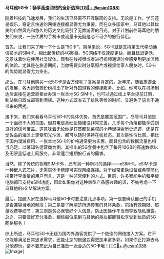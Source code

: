**马耳他5G卡：畅享高速网络的全新选择[[TG💪+ @esim1088](https://t.me/s/esim1088)]**

随着科技的飞速发展，我们的生活已经离不开互联网的支持。无论是工作、学习还是娱乐，稳定且快速的网络连接都显得尤为重要。而在众多国家中，马耳他以其优美的自然风光和悠久的历史文化吸引了无数游客的目光。对于计划前往马耳他的朋友们来说，一张优质的手机卡或流量卡无疑是必不可少的旅行伴侣。

首先，让我们来了解一下什么是“5G卡”。简单来说，5G卡就是支持第五代移动通信技术的SIM卡。相比起传统的4G网络，5G网络不仅速度更快，而且延迟更低，这意味着你在使用社交媒体、观看在线视频或者进行视频通话时会感受到更加流畅的体验。尤其是在旅游期间，当你需要实时分享照片或视频给家人朋友时，5G卡的优势就显得尤为突出。

那么，在马耳他购买一张5G卡是否方便呢？答案是肯定的。近年来，随着旅游业的发展，各大运营商纷纷推出了针对外国游客的便捷服务。比如，你可以在机场到达后直接在运营商柜台办理一张本地5G SIM卡，也可以通过线上平台提前订购，到站后自取或邮寄到酒店。这种方式既省去了排队等候的时间，又避免了语言不通带来的困扰。

接下来，我们来看看马耳他5G卡的具体优势。首先是覆盖范围广。尽管马耳他是一个面积不大的岛国，但其电信基础设施建设非常完善，几乎每个角落都能享受到良好的信号覆盖。这意味着无论你是在首都瓦莱塔的小巷里探索历史遗迹，还是在戈佐岛的海滩上享受阳光沙滩，都可以随时保持在线状态。其次是性价比高。相比于国内漫游费用，一张本地5G卡的价格通常更为实惠，而且包含的数据流量也相当充足。以某知名运营商为例，其推出的5G套餐中包含了每月10GB的高速数据以及无限量低速上网服务，非常适合短期旅行者的需求。

当然，除了传统的物理SIM卡外，还有另一种新兴的选择——eSIM卡。eSIM卡是一种嵌入式芯片，无需实体卡槽即可实现网络连接。对于经常更换设备或希望简化携带行李重量的用户而言，这是一种非常便利的方式。目前，许多智能手机和平板电脑都已支持eSIM功能，因此如果你对这种新型产品感兴趣的话，不妨考虑一下马耳他的eSIM解决方案。

最后，提醒大家在选择马耳他5G卡时要注意几点事项。第一是要确认自己的手机是否兼容当地的频段；第二是要了解清楚所选套餐的具体条款，包括有效期限、超量收费等细节；第三则是务必保管好个人信息，防止因操作不当而导致隐私泄露。总之，只要做好充分准备，相信每位来到马耳他的朋友都能轻松享受到优质的5G网络服务！

综上所述，马耳他5G卡无疑为国内外游客提供了一个绝佳的网络接入方案。它不仅能够满足日常通讯需求，还能让您的旅途变得更加丰富多彩。如果你正打算去马耳他游玩，请不要忘记为自己准备一张合适的5G卡哦！[[TG💪+ @esim1088](https://t.me/s/esim1088) ![Image](https://i.postimg.cc/4NQfJmqS/Snipaste-2025-05-13-00-14-12.png)]